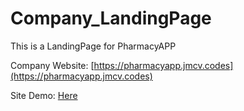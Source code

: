 # Company_LandingPage
This is a LandingPage for PharmacyAPP

Company Website: [https://pharmacyapp.jmcv.codes](https://pharmacyapp.jmcv.codes)

Site Demo: [Here](https://nerodacles.github.io/Company_LandingPage/index.html)
